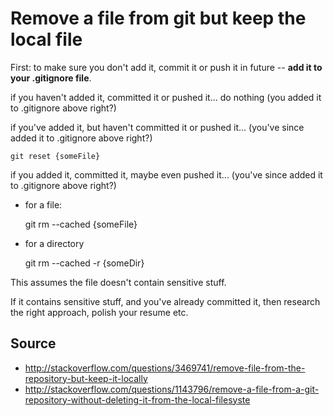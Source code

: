 # Remove a file from git but keep the local file

First: to make sure you don't add it, commit it or push it in future -- **add it to your .gitignore file**.

if you haven't added it, committed it or pushed it... do nothing (you added it to .gitignore above right?)

if you've added it, but haven't committed it or pushed it... (you've since added it to .gitignore above right?)

    git reset {someFile}


if you added it, committed it, maybe even pushed it... (you've since added it to .gitignore above right?)
    
 * for a file:

    git rm --cached {someFile}

 * for a directory 

    git rm --cached -r {someDir}


This assumes the file doesn't contain sensitive stuff.

If it contains sensitive stuff, and you've already committed it, then research the right approach, polish your resume etc. 


## Source

 * http://stackoverflow.com/questions/3469741/remove-file-from-the-repository-but-keep-it-locally
 * http://stackoverflow.com/questions/1143796/remove-a-file-from-a-git-repository-without-deleting-it-from-the-local-filesyste
 